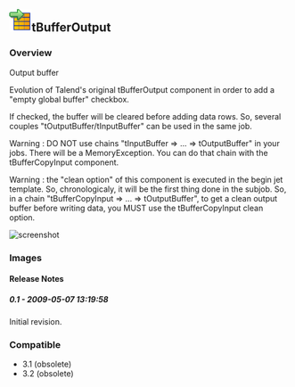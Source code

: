 ## <img src='./logo.jpg' width='40' height='40'>tBufferOutput

### Overview
Output buffer

Evolution of Talend's original tBufferOutput component in order to add a "empty global buffer" checkbox.

If checked, the buffer will be cleared before adding data rows. So, several couples "tOutputBuffer/tInputBuffer" can be used in the same job.

Warning : DO NOT use chains "tInputBuffer => ... => tOutputBuffer" in your jobs. There will be a MemoryException. You can do that chain with the tBufferCopyInput component.

Warning : the "clean option" of this component is executed in the begin jet template. So, chronologicaly, it will be the first thing done in the subjob.
So, in a chain "tBufferCopyInput => ... => tOutputBuffer", to get a clean output buffer before writing data, you MUST use the tBufferCopyInput clean option.


![screenshot](https://talendforge.org/exchange/tos/upload_tos/extension-152/screenshot.jpg)
### Images




#### Release Notes

##### 0.1 - 2009-05-07 13:19:58
Initial revision.
### Compatible
 -  3.1 (obsolete)
 -   3.2 (obsolete)